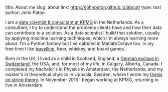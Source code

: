 title: About me
slug: about
link: https://johnpaton.github.io/about/
type: text
author: John Paton

I am a [data scientist & consultant at KPMG](https://home.kpmg.com/xx/en/home/insights/2015/01/data-and-analytics.html) in the Netherlands. As a consultant, I try to understand the problems clients have and how their data can contribute to a solution. As a data scientist I build that solution, usually by applying machine learning techniques, which I'm always learning more about. I'm a Python fanboy but I've dabbled in Matlab/Octave too. In my free time I like [travelling](https://www.google.com/maps/d/embed?mid=1h_e3IiQFZbJ_KM7nxliIOSpVTfE), beer, whiskey, and board games.  

Born in the UK, I lived as a child in Scotland, England, a [German exclave in Switzerland](http://en.wikipedia.org/wiki/Buesingen), the USA, and, for most of my life, in Calgary, Alberta, Canada. I completed my bachelor's in Physics in Amsterdam, the Netherlands, and my master's in theoretical physics in Uppsala, Sweden, where I wrote my [thesis on string theory](http://uu.diva-portal.org/smash/record.jsf?pid=diva2%3A937707&dswid=9140). In November 2016 I began working at KPMG, returning to live in Amsterdam.
